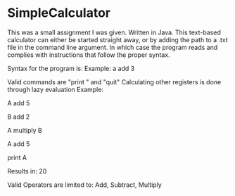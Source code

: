 # SimpleCalculator
This was a small assignment I was given. Written in Java.
This text-based calculator can either be started straight away, or by adding the path to a .txt file in the command line argument. In which case the program reads and complies with instructions that follow the proper syntax.

Syntax for the program is:
<register> <operator> <register>
Example:
a add 3

Valid commands are "print <register>" and "quit"
Calculating other registers is done through lazy evaluation
Example:
  
A add 5

B add 2

A multiply B

A add 5

print A


Results in:
20

Valid Operators are limited to: Add, Subtract, Multiply

